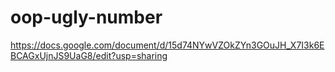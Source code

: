 # oop-ugly-number

https://docs.google.com/document/d/15d74NYwVZOkZYn3GOuJH_X7I3k6EBCAGxUjnJS9UaG8/edit?usp=sharing
